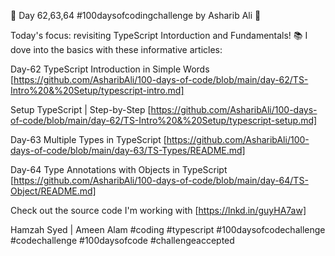 🚀 Day 62,63,64 #100daysofcodingchallenge by Asharib Ali 🚀

Today's focus: revisiting TypeScript Intorduction and Fundamentals! 📚
I dove into the basics with these informative articles:

Day-62
TypeScript Introduction in Simple Words
[https://github.com/AsharibAli/100-days-of-code/blob/main/day-62/TS-Intro%20&%20Setup/typescript-intro.md]

Setup TypeScript | Step-by-Step
[https://github.com/AsharibAli/100-days-of-code/blob/main/day-62/TS-Intro%20&%20Setup/typescript-setup.md]

Day-63
Multiple Types in TypeScript
[https://github.com/AsharibAli/100-days-of-code/blob/main/day-63/TS-Types/README.md]

Day-64
Type Annotations with Objects in TypeScript
[https://github.com/AsharibAli/100-days-of-code/blob/main/day-64/TS-Object/README.md]

Check out the source code I'm working with
[https://lnkd.in/guyHA7aw]

Hamzah Syed | Ameen Alam
#coding #typescript #100daysofcodechallenge #codechallenge #100daysofcode #challengeaccepted
